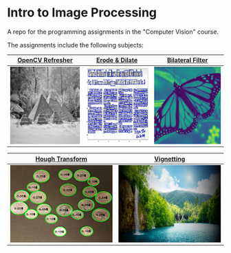 # Intro to Image Processing

A repo for the programming assignments in the "Computer Vision" course.

The assignments include the following subjects:

[OpenCV Refresher](opencv_refresher/README.md) | [Erode & Dilate](erode_dilate/README.md) | [Bilateral Filter](bilateral_filter/README.md)
:---: | :---: | :---:
[<img src="opencv_refresher\ex1_3_results_1.png"  width="300" height="180" />](opencv_refresher/README.md) | [<img src="erode_dilate\ex2_2_all_words_boxes.png"  width="300" height="180" />](erode_dilate/README.md) | [<img src="bilateral_filter\my_bilateral_filter_1.png"  width="300" height="180" />](bilateral_filter/README.md)

[Hough Transform](hough_transform/README.md) | [Vignetting](vignetting/README.md)
:---: | :---:
[<img src="hough_transform\my_coins_1.png"  width="300" height="180" />](hough_transform/README.md "Neural")|[<img src="vignetting\vignette_im1.jpg"  width="300" height="180" />](vignetting/README.md)
